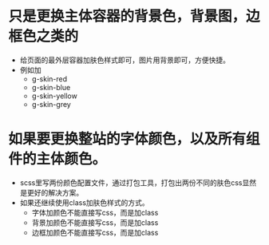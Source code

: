 # 只是更换主体容器的背景色，背景图，边框色之类的
* 给页面的最外层容器加肤色样式即可，图片用背景即可，方便快捷。
* 例如加
    - g-skin-red
    - g-skin-blue
    - g-skin-yellow
    - g-skin-grey
# 如果要更换整站的字体颜色，以及所有组件的主体颜色。
* scss里写两份颜色配置文件，通过打包工具，打包出两份不同的肤色css显然是更好的解决方案。
* 如果还继续使用class加肤色样式的方式。
    - 字体加颜色不能直接写css，而是加class
    - 背景加颜色不能直接写css，而是加class
    - 边框加颜色不能直接写css，而是加class
